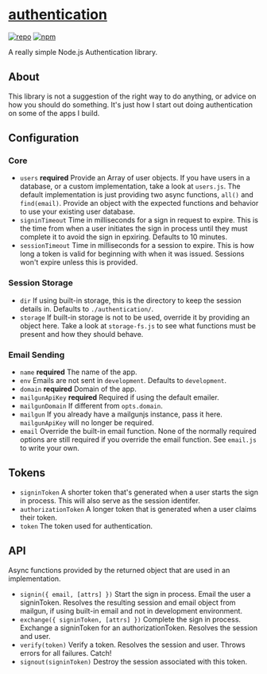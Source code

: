 # [authentication](https://github.com/ryanburnette/authentication)

[![repo](https://img.shields.io/badge/repository-Github-black.svg?style=flat-square)](https://github.com/ryanburnette/authentication)
[![npm](https://img.shields.io/badge/package-NPM-green.svg?style=flat-square)](https://www.npmjs.com/package/@ryanburnette/authentication)

A really simple Node.js Authentication library.

## About

This library is not a suggestion of the right way to do anything, or advice on
how you should do something. It's just how I start out doing authentication on
some of the apps I build.

## Configuration

### Core

- `users` **required** Provide an Array of user objects. If you have users in a
  database, or a custom implementation, take a look at `users.js`. The default
  implementation is just providing two async functions, `all()` and
  `find(email)`. Provide an object with the expected functions and behavior to
  use your existing user database.
- `signinTimeout` Time in milliseconds for a sign in request to expire. This is
  the time from when a user initiates the sign in process until they must
  complete it to avoid the sign in epxiring. Defaults to 10 minutes.
- `sessionTimeout` Time in milliseconds for a session to expire. This is how
  long a token is valid for beginning with when it was issued. Sessions won't
  expire unless this is provided.

### Session Storage

- `dir` If using built-in storage, this is the directory to keep the session
  details in. Defaults to `./authentication/`.
- `storage` If built-in storage is not to be used, override it by providing an
  object here. Take a look at `storage-fs.js` to see what functions must be
  present and how they should behave.

### Email Sending

- `name` **required** The name of the app.
- `env` Emails are not sent in `development`. Defaults to `development`.
- `domain` **required** Domain of the app.
- `mailgunApiKey` **required** Required if using the default emailer.
- `mailgunDomain` If different from `opts.domain`.
- `mailgun` If you already have a mailgunjs instance, pass it here.
  `mailgunApiKey` will no longer be required.
- `email` Override the built-in email function. None of the normally required
  options are still required if you override the email function. See `email.js`
  to write your own.

## Tokens

- `signinToken` A shorter token that's generated when a user starts the sign in
  process. This will also serve as the session identifer.
- `authorizationToken` A longer token that is generated when a user claims their
  token.
- `token` The token used for authentication.

## API

Async functions provided by the returned object that are used in an
implementation.

- `signin({ email, [attrs] })` Start the sign in process. Email the user a
  signinToken. Resolves the resulting session and email object from mailgun, if
  using built-in email and not in development environment.
- `exchange({ signinToken, [attrs] })` Complete the sign in process. Exchange a
  signinToken for an authorizationToken. Resolves the session and user.
- `verify(token)` Verify a token. Resolves the session and user. Throws errors
  for all failures. Catch!
- `signout(signinToken)` Destroy the session associated with this token.
